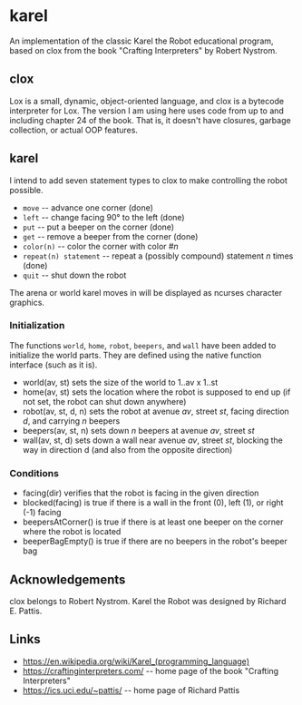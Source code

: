 # karel
An implementation of the classic Karel the Robot educational program, based on clox from the book "Crafting Interpreters" by Robert Nystrom.

## clox
Lox is a small, dynamic, object-oriented language, and clox is a bytecode interpreter for Lox. The version I am using here uses code from up to and including chapter 24 of the book. That is, it doesn't have closures, garbage collection, or actual OOP features.

## karel
I intend to add seven statement types to clox to make controlling the robot possible.

- `move` -- advance one corner (done)
- `left` -- change facing 90° to the left (done)
- `put` -- put a beeper on the corner (done)
- `get` -- remove a beeper from the corner (done)
- `color(n)` -- color the corner with color #_n_
- `repeat(n) statement` -- repeat a (possibly compound) statement _n_ times (done)
- `quit` -- shut down the robot

The arena or world karel moves in will be displayed as ncurses character graphics.

### Initialization
The functions `world`, `home`, `robot`, `beepers`, and `wall` have been added to initialize the world parts. They are defined using the native function interface (such as it is).
- world(av, st) sets the size of the world to 1..av x 1..st
- home(av, st) sets the location where the robot is supposed to end up (if not set, the robot can shut down anywhere)
- robot(av, st, d, n) sets the robot at avenue _av_, street _st_, facing direction _d_, and carrying _n_ beepers
- beepers(av, st, n) sets down _n_ beepers at avenue _av_, street _st_
- wall(av, st, d) sets down a wall near avenue _av_, street _st_, blocking the way in direction d (and also from the opposite direction)

### Conditions
- facing(dir) verifies that the robot is facing in the given direction
- blocked(facing) is true if there is a wall in the front (0), left (1), or right (-1) facing
- beepersAtCorner() is true if there is at least one beeper on the corner where the robot is located
- beeperBagEmpty() is true if there are no beepers in the robot's beeper bag

## Acknowledgements
clox belongs to Robert Nystrom. Karel the Robot was designed by Richard E. Pattis. 

## Links
- https://en.wikipedia.org/wiki/Karel_(programming_language)
- https://craftinginterpreters.com/ -- home page of the book "Crafting Interpreters"
- https://ics.uci.edu/~pattis/ -- home page of Richard Pattis
